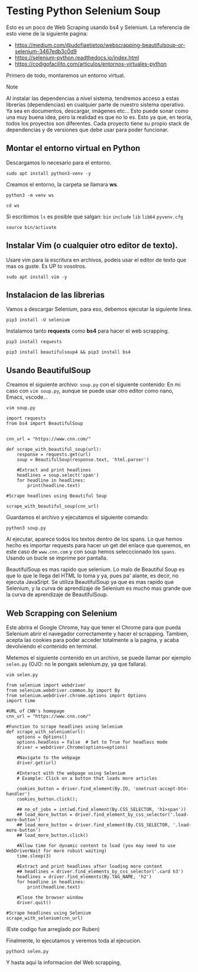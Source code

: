 # Testing Python Selenium Soup
Esto es un poco de Web Scraping usando bs4 y Selenium. La referencia de esto viene de la siguiente pagina: 
- https://medium.com/@udofiaetietop/webscrapping-beautifulsoup-or-selenium-3467edb3c0d9
- https://selenium-python.readthedocs.io/index.html
- https://codigofacilito.com/articulos/entornos-virtuales-python

Primero de todo, montaremos un entorno virtual. 

> [!NOTE]  
> Al instalar las dependencias a nivel sistema, tendremos acceso a estas librerías (dependencias) en cualquier parte de nuestro sistema operativo. Ya sea en documentos, descargar, imágenes etc... Esto puede sonar como una muy buena idea, pero la realidad es que no lo es. Esto ya que, en teoría, todos los proyectos son diferentes. Cada proyecto tiene su propio stack de dependencias y de versiones que debe usar para poder funcionar.

## Montar el entorno virtual en Python
Descargamos lo necesario para el entorno. 
```shell
sudo apt install python3-venv -y
```
Creamos el entorno, la carpeta se llamara **ws**. 
```shell
python3 -m venv ws
```
```shell
cd ws
```
Si escribimos `ls` es posible que salgan: 
`bin` `include` `lib` `lib64` `pyvenv.cfg`

```shell
source bin/activate
```
## Instalar Vim (o cualquier otro editor de texto).
Usare vim para la escritura en archivos, podeis usar el editor de texto que mas os guste. Es UP to vosotros.
```shell
sudo apt install vim -y
```
## Instalacion de las librerias
Vamos a descargar Selenium, para eso, debemos ejecutar la siguiente linea.
```python3
pip3 install -U selenium
```

Instalamos tanto **requests** como **bs4** para hacer el web scrapping.
```shell
pip3 install requests
```

```shell
pip3 install beautifulsoup4 && pip3 install bs4
```

## Usando BeautifulSoup
Creamos el siguiente archivo: `soup.py` con el siguiente contenido:
En mi caso con `vim soup.py`, aunque se puede usar otro editor como nano, Emacs, vscode...
```shell
vim soup.py
```
```python3
import requests
from bs4 import BeautifulSoup


cnn_url = "https://www.cnn.com/"

def scrape_with_beautiful_soup(url):
    response = requests.get(url)
    soup = BeautifulSoup(response.text, 'html.parser')

    #Extract and print headlines
    headlines = soup.select('span')
    for headline in headlines:
        print(headline.text)

#Scrape headlines using Beautiful Soup

scrape_with_beautiful_soup(cnn_url)
```
Guardamos el archivo y ejecutamos el siguiente comando:
```shell
python3 soup.py
```
Al ejecutar, aparece todos los textos dentro de los spans. Lo que hemos hecho es importar requests para hacer un get del enlace que queremos, en este caso de `www.cnn.com` y con soup hemos selecccionado los `spans`. Usando un bucle se imprime por pantalla.

BeautifulSoup es mas rapido que selenium. Lo malo de Beautiful Soup es que lo que le llega del HTML lo toma y ya, pues pa' alante, es decir, no ejecuta JavaSript. Se utiliza BeautifulSoup ya que es mas rapido que Selenium, y la curva de aprendizaje de Selenium es mucho mas grande que la curva de aprendizaje de BeautifulSoup.

## Web Scrapping con Selenium
Este abrira el Google Chrome, hay que tener el Chrome para que pueda Selenium abrir el navegador correctamente y hacer el scrapping. Tambien, acepta las cookies para poder acceder totalmente a la pagina, y acaba devolviendo el contenido en terminal.

Metemos el siguiente contenido en un archivo, se puede llamar por ejemplo `selen.py` (OJO: no le pongais selenium.py, ya que fallara). 
```shell
vim selen.py
```
```python3
from selenium import webdriver
from selenium.webdriver.common.by import By
from selenium.webdriver.chrome.options import Options
import time

#URL of CNN's homepage
cnn_url = "https://www.cnn.com/"

#Function to scrape headlines using Selenium
def scrape_with_selenium(url):
    options = Options()
    options.headless = False  # Set to True for headless mode
    driver = webdriver.Chrome(options=options)

    #Navigate to the webpage
    driver.get(url)

    #Interact with the webpage using Selenium
    # Example: Click on a button that loads more articles

    cookies_button = driver.find_element(By.ID, 'onetrust-accept-btn-handler')
    cookies_button.click();

    ## no_of_jobs = int(wd.find_element(By.CSS_SELECTOR, 'h1>span'))
    ## load_more_button = driver.find_element_by_css_selector('.load-more-button')
    ## load_more_button = driver.find_element(By.CSS_SELECTOR, '.load-more-button')
    ## load_more_button.click()

    #Allow time for dynamic content to load (you may need to use WebDriverWait for more robust waiting)
    time.sleep(3)

    #Extract and print headlines after loading more content
    ## headlines = driver.find_elements_by_css_selector('.card h3')
    headlines = driver.find_elements(By.TAG_NAME, 'h2')
    for headline in headlines:
        print(headline.text)

    #Close the browser window
    driver.quit()

#Scrape headlines using Selenium
scrape_with_selenium(cnn_url)
```
(Este codigo fue arreglado por Ruben)

Finalmente, lo ejecutamos y veremos toda al ejecucion.
```shell
python3 selen.py
``` 

Y hasta aqui la informacion del Web scrapping, 

